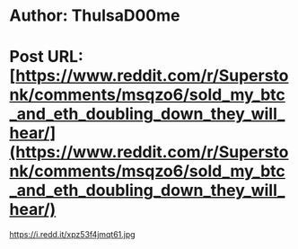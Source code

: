 # Author: ThulsaD00me
# Post URL: [https://www.reddit.com/r/Superstonk/comments/msqzo6/sold_my_btc_and_eth_doubling_down_they_will_hear/](https://www.reddit.com/r/Superstonk/comments/msqzo6/sold_my_btc_and_eth_doubling_down_they_will_hear/)


https://i.redd.it/xpz53f4jmqt61.jpg